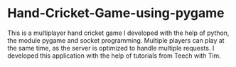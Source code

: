 # Hand-Cricket-Game-using-pygame

This is a multiplayer hand cricket game I developed with the help of python, the module pygame and socket programming.
Multiple players can play at the same time, as the server is optimized to handle multiple requests.
I developed this application with the help of tutorials from Teech with Tim.
